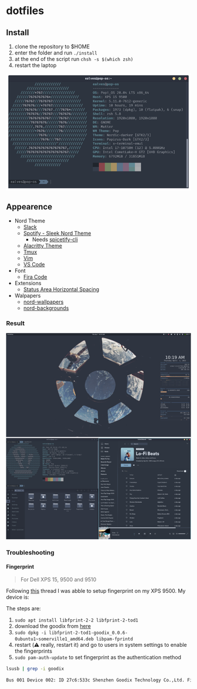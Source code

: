 # dotfiles

## Install

1. clone the repository to $HOME
2. enter the folder and run `./install`
3. at the end of the script run `chsh -s $(which zsh)`
4. restart the laptop

![neofetch](./images/neofetch.png)

## Appearence

* Nord Theme
  * [Slack](https://github.com/arcticicestudio/nord-slack)
  * [Spotify - Sleek Nord Theme](https://github.com/spicetify/spicetify-themes)
    * Needs [spicetify-cli](https://github.com/khanhas/spicetify-cli)
  * [Alacritty Theme](https://github.com/arcticicestudio/nord-alacritty)
  * [Tmux](https://github.com/arcticicestudio/nord-tmux)
  * [Vim](https://github.com/arcticicestudio/nord-vim)
  * [VS Code](https://github.com/arcticicestudio/nord-visual-studio-code)
* Font
  * [Fira Code](https://github.com/tonsky/FiraCode)
* Extensions
  * [Status Area Horizontal Spacing](https://extensions.gnome.org/extension/355/status-area-horizontal-spacing/)
* Walpapers
  * [nord-wallpapers](https://github.com/dxnst/nord-wallpapers)
  * [nord-backgrounds](https://github.com/dxnst/nord-backgrounds)

### Result

![UI](./images/screen01.png)
![Spotify,Terminator,Nautilus](./images/screen02.png)

### Troubleshooting

#### Fingerprint

> For Dell XPS 15, 9500 and 9510

Following [this](https://www.reddit.com/r/Dell/comments/ixwgm0/xps_15_9500_ubuntu_popos_fingerprint_howto/)
thread I was abble to setup fingerprint on my XPS 9500. My device is:

The steps are:

1. `sudo apt install libfprint-2-2 libfprint-2-tod1`
2. download the goodix from [here](http://dell.archive.canonical.com/updates/pool/public/libf/libfprint-2-tod1-goodix/)
3. `sudo dpkg -i libfprint-2-tod1-goodix_0.0.6-0ubuntu1~somerville1_amd64.deb libpam-fprintd`
4. restart (:warning: really, restart it) and go to users in system settings to
enable the fingerprints
5. `sudo pam-auth-update` to set fingerprint as the authentication method

```zsh
lsusb | grep -i goodix
```

```txt
Bus 001 Device 002: ID 27c6:533c Shenzhen Goodix Technology Co.,Ltd. FingerPrint
```
